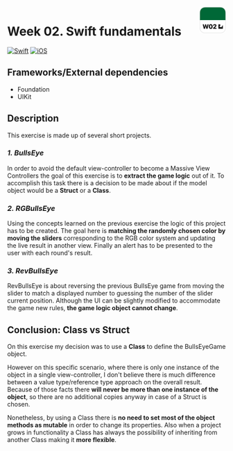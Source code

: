 <!-- Header -->
<img src="../Assets/W02_AppIcon.png" width="60" align="right"/>
<h1>Week 02. Swift fundamentals</h1>

[![Swift](https://img.shields.io/badge/Swift-5.0-orange.svg?longCache=true&style=flat&logo=swift)](https://www.swift.org)
[![iOS](https://img.shields.io/badge/iOS-13.5+-lightgrey.svg?longCache=true&?style=flat&logo=apple)](https://developer.apple.com/ios/)


<!-- Body -->
## Frameworks/External dependencies
- Foundation
- UIKit


## Description
This exercise is made up of several short projects.

### *1. BullsEye*
In order to avoid the default view-controller to become a Massive View Controllers the goal of this exercise is to **extract the game logic** out of it. To accomplish this task there is a decision to be made about if the model object would be a **Struct** or a **Class**.

### *2. RGBullsEye*
Using the concepts learned on the previous exercise the logic of this project has to be created. The goal here is **matching the randomly chosen color by moving the sliders** corresponding to the RGB color system and updating the live result in another view. Finally an alert has to be presented to the user with each round's result.


### *3. RevBullsEye*
RevBullsEye is about reversing the previous BullsEye game from moving the slider to match a displayed number to guessing the number of the slider current position. Although the UI can be slightly modified to accommodate the game new rules, **the game logic object cannot change**.


## Conclusion: Class vs Struct
On this exercise my decision was to use a **Class** to define the BullsEyeGame object.

However on this specific scenario, where there is only one instance of the object in a single view-controller, I don't believe there is much difference between a value type/reference type approach on the overall result. Because of those facts there **will never be more than one instance of the object**, so there are no additional copies anyway in case of a Struct is chosen.

Nonetheless, by using a Class there is **no need to set most of the object methods as mutable** in order to change its properties. Also when a project grows in functionality a Class has always the possibility of inheriting from another Class making it **more flexible**.


<!-- Footer -->